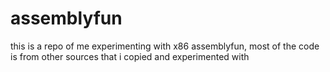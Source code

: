 # assemblyfun 
this is a repo of me experimenting with x86 assemblyfun, most of the code is from other sources that i copied and experimented with